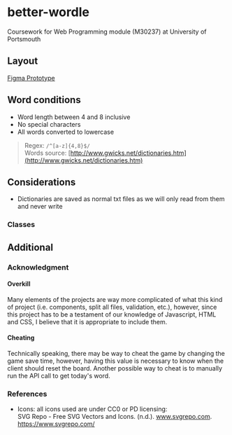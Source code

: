 # better-wordle

Coursework for Web Programming module (M30237) at University of Portsmouth

## Layout

[Figma Prototype](https://www.figma.com/file/u0nTlcMm0l8TFa9kjbFQUP/Untitled?node-id=0%3A1)

## Word conditions

- Word length between 4 and 8 inclusive
- No special characters
- All words converted to lowercase

> Regex: `/^[a-z]{4,8}$/`  
> Words source: [http://www.gwicks.net/dictionaries.htm](http://www.gwicks.net/dictionaries.htm)

## Considerations

- Dictionaries are saved as normal txt files as we will only read from them and never write

### Classes

<!-- TODO: discuss classes being used -->

## Additional

### Acknowledgment

#### Overkill

Many elements of the projects are way more complicated of what this kind of project (i.e. components, split all files, validation, etc.), however, since this project has to be a testament of our knowledge of Javascript, HTML and CSS, I believe that it is appropriate to include them.

#### Cheating

Technically speaking, there may be way to cheat the game by changing the game save time, however, having this value is necessary to know when the client should reset the board.
Another possible way to cheat is to manually run the API call to get today's word.

### References

- Icons: all icons used are under CC0 or PD licensing:  
SVG Repo - Free SVG Vectors and Icons. (n.d.). www.svgrepo.com. <https://www.svgrepo.com/>
